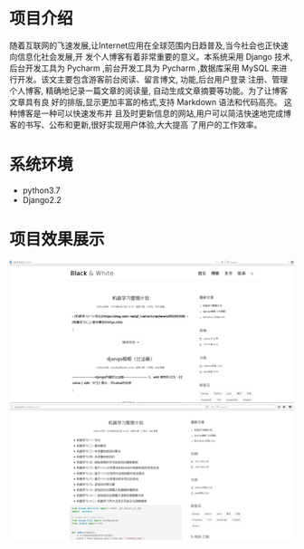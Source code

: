 # 项目介绍
随着互联网的飞速发展,让Internet应用在全球范围内日趋普及,当今社会也正快速向信息化社会发展,开
发个人博客有着非常重要的意义。本系统采用 Django 技术,后台开发工具为 Pycharm ,前台开发工具为
Pycharm ,数据库采用 MySQL 来进行开发。该文主要包含游客前台阅读、留言博文, 功能,后台用户登录
注册、管理个人博客, 精确地记录一篇文章的阅读量, 自动生成文章摘要等功能。为了让博客文章具有良
好的排版,显示更加丰富的格式,支持 Markdown 语法和代码高亮。 这种博客是一种可以快速发布并
且及时更新信息的网站,用户可以简洁快速地完成博客的书写、公布和更新,很好实现用户体验,大大提高
了用户的工作效率。
# 系统环境
- python3.7
- Django2.2

# 项目效果展示
![](static/img/index.png)
![](static/img/detail.png)
